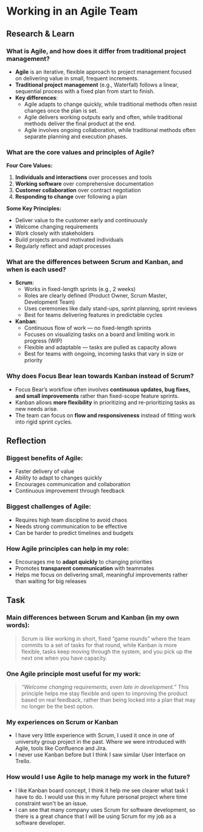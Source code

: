# Working in an Agile Team

## Research & Learn

### What is Agile, and how does it differ from traditional project management?

- **Agile** is an iterative, flexible approach to project management focused on delivering value in small, frequent increments.
- **Traditional project management** (e.g., Waterfall) follows a linear, sequential process with a fixed plan from start to finish.
- **Key differences**:
  - Agile adapts to change quickly, while traditional methods often resist changes once the plan is set.
  - Agile delivers working outputs early and often, while traditional methods deliver the final product at the end.
  - Agile involves ongoing collaboration, while traditional methods often separate planning and execution phases.

### What are the core values and principles of Agile?

**Four Core Values:**

1. **Individuals and interactions** over processes and tools
2. **Working software** over comprehensive documentation
3. **Customer collaboration** over contract negotiation
4. **Responding to change** over following a plan

**Some Key Principles:**

- Deliver value to the customer early and continuously
- Welcome changing requirements
- Work closely with stakeholders
- Build projects around motivated individuals
- Regularly reflect and adapt processes

### What are the differences between Scrum and Kanban, and when is each used?

- **Scrum**:
  - Works in fixed-length sprints (e.g., 2 weeks)
  - Roles are clearly defined (Product Owner, Scrum Master, Development Team)
  - Uses ceremonies like daily stand-ups, sprint planning, sprint reviews
  - Best for teams delivering features in predictable cycles
- **Kanban**:
  - Continuous flow of work — no fixed-length sprints
  - Focuses on visualizing tasks on a board and limiting work in progress (WIP)
  - Flexible and adaptable — tasks are pulled as capacity allows
  - Best for teams with ongoing, incoming tasks that vary in size or priority

### Why does Focus Bear lean towards Kanban instead of Scrum?

- Focus Bear’s workflow often involves **continuous updates, bug fixes, and small improvements** rather than fixed-scope feature sprints.
- Kanban allows **more flexibility** in prioritizing and re-prioritizing tasks as new needs arise.
- The team can focus on **flow and responsiveness** instead of fitting work into rigid sprint cycles.

## Reflection

### Biggest benefits of Agile:

- Faster delivery of value
- Ability to adapt to changes quickly
- Encourages communication and collaboration
- Continuous improvement through feedback

### Biggest challenges of Agile:

- Requires high team discipline to avoid chaos
- Needs strong communication to be effective
- Can be harder to predict timelines and budgets

### How Agile principles can help in my role:

- Encourages me to **adapt quickly** to changing priorities
- Promotes **transparent communication** with teammates
- Helps me focus on delivering small, meaningful improvements rather than waiting for big releases

## Task

### Main differences between Scrum and Kanban (in my own words):

> Scrum is like working in short, fixed “game rounds” where the team commits to a set of tasks for that round, while Kanban is more flexible, tasks keep moving through the system, and you pick up the next one when you have capacity.

### One Agile principle most useful for my work:

> _“Welcome changing requirements, even late in development.”_ This principle helps me stay flexible and open to improving the product based on real feedback, rather than being locked into a plan that may no longer be the best option.

### My experiences on Scrum or Kanban

- I have very little experience with Scrum, I used it once in one of university group project in the past. Where we were introduced with Agile, tools like Confluence and Jira.
- I never use Kanban before but I think I saw similar User Interface on Trello.

### How would I use Agile to help manage my work in the future?

- I like Kanban board concept, I think it help me see clearer what task I have to do. I would use this in my future personal project where time constraint won't be an issue.
- I can see that many company uses Scrum for software development, so there is a great chance that I will be using Scrum for my job as a software developer.
